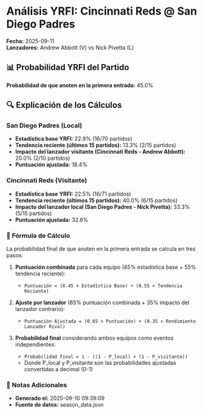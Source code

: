 # Análisis YRFI: Cincinnati Reds @ San Diego Padres

**Fecha:** 2025-09-11  
**Lanzadores:** Andrew Abbott (V) vs Nick Pivetta (L)

## 📊 Probabilidad YRFI del Partido

**Probabilidad de que anoten en la primera entrada:** 45.0%

## 🔍 Explicación de los Cálculos

### San Diego Padres (Local)
- **Estadística base YRFI:** 22.9% (16/70 partidos)
- **Tendencia reciente (últimos 15 partidos):** 13.3% (2/15 partidos)
- **Impacto del lanzador visitante (Cincinnati Reds - Andrew Abbott):** 20.0% (2/10 partidos)
- **Puntuación ajustada:** 18.4%

### Cincinnati Reds (Visitante)
- **Estadística base YRFI:** 22.5% (16/71 partidos)
- **Tendencia reciente (últimos 15 partidos):** 40.0% (6/15 partidos)
- **Impacto del lanzador local (San Diego Padres - Nick Pivetta):** 33.3% (5/15 partidos)
- **Puntuación ajustada:** 32.6%

### 📝 Fórmula de Cálculo

La probabilidad final de que anoten en la primera entrada se calcula en tres pasos:

1. **Puntuación combinada** para cada equipo (45% estadística base + 55% tendencia reciente):
   - `Puntuación = (0.45 × Estadística Base) + (0.55 × Tendencia Reciente)`

2. **Ajuste por lanzador** (65% puntuación combinada + 35% impacto del lanzador contrario):
   - `Puntuación Ajustada = (0.65 × Puntuación) + (0.35 × Rendimiento Lanzador Rival)`

3. **Probabilidad final** considerando ambos equipos como eventos independientes:
   - `Probabilidad Final = 1 - ((1 - P_local) × (1 - P_visitante))`
   - Donde P_local y P_visitante son las probabilidades ajustadas convertidas a decimal (0-1)

### 📌 Notas Adicionales

- **Generado el:** 2025-09-10 09:39:09
- **Fuente de datos:** season_data.json
